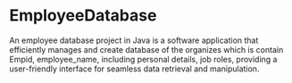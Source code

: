 # EmployeeDatabase
An employee database project in Java is a software application that efficiently manages and  create database of the organizes which is contain Empid, employee_name, including personal details, job roles,  providing a user-friendly interface for seamless data retrieval and manipulation.
